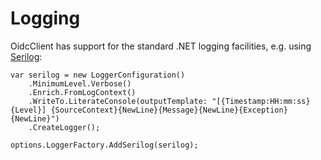 Logging
=======

OidcClient has support for the standard .NET logging facilities, e.g.
using [Serilog](https://github.com/serilog/serilog-extensions-hosting):

```
var serilog = new LoggerConfiguration()
    .MinimumLevel.Verbose()
    .Enrich.FromLogContext()
    .WriteTo.LiterateConsole(outputTemplate: "[{Timestamp:HH:mm:ss} {Level}] {SourceContext}{NewLine}{Message}{NewLine}{Exception}{NewLine}")
    .CreateLogger();

options.LoggerFactory.AddSerilog(serilog);
```
